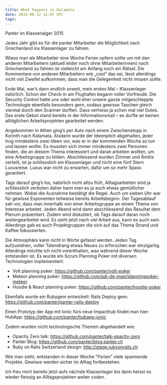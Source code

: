 ```yaml
---
title: What happens in Kalamata
date: 2015-06-12 12:47 UTC
tags:
---
```

Panter im Klassenalger 2015

Jedes Jahr gibt es für die panter Mitarbeiter die Möglichkeit nach Griechenland
ins Klassenlager zu fahren.

Wieso man als Mitarbeiter eine Woche Ferien opfern sollte um mit den anderen
Mitarbeitern (aktuell leider noch ohne Mitarbeiterinnen) nach Griechenland zu
fahren ist vielleicht am Anfang noch ein Rätsel. Die Kommentare von anderen
Mitarbeitern wie „cool“ das sei, lässt allerdings nicht viel Zweifel aufkommen,
dass man die Gelegenheit nicht missen sollte.

Ende Mai, war’s dann endlich soweit, mein erstes Mal – Klassenlager
natürlich. Schon der Check-in am Flughafen begann voller Vorfreude. Die
Security Control hatte uns oder wohl eher unsere ganze mitgeschleppte
Technologie ebenfalls besonders gern, sodass gewisse Taschen gleich viermal
durch den Scanner durften. Dass verhiess ja schon mal viel Gutes. Das erste
Gebot stand bereits in der Informationsmail – es durfte an keinen alltäglichen
Arbeitsprojekten gearbeitet werden.

Angekommen in Athen ging’s per Auto nach einem Zwischenstopp in Korinth nach
Kalamata. Alsdann wurde der Ideenpitch abgehalten, jeder trug mindestens zwei
Ideen vor, was er in der kommenden Woche so tun und lassen wollte. Es mussten sich immer mindestens zwei Personen finden, die an diesem Thema interessiert und daran arbeiten wollten, um eine Arbeitsgruppe zu bilden.
Abschliessend wurden Zimmer und Ämtlis verteilt, ist ja schliesslich ein
Klassenlager und nicht eine fünf Stern Luxusreise. Luxus war nicht zu erwarten,
dafür um so mehr Spass garantiert.

Tags darauf ging’s los, natürlich nicht allzu früh, Alltagsarbeiten sind ja
schliesslich verboten daher kann man es ja auch etwas gemütlicher nehmen. Wobei
die Ausnahme bestätigt die Regel. Auch um sieben Uhr war für gewisse Exponenten
teilweise bereits Arbeitsbeginn. Der Tagesablauf sah vor, dass man
innerhalb von einer Arbeitsgruppe an einem Thema von Interesse arbeitet. Jeden
Abend wird dann abschliessend das Resultat dem Plenum präsentiert. Zudem wird diskutiert, ob Tags darauf daran noch weitergearbeitet wird. Es sieht jetzt
nach viel Arbeit aus, kann es auch sein. Allerdings gab es auch Projektgruppen
die sich auf das Thema Strand und Kaffee fokussierten.

Die Atmosphäre kann nicht in Worte gefasst
werden. Jeden Tag aufzustehen, voller Tatendrang etwas Neues zu erforschen war
einzigartig. Allerdings möchte ich nicht vorenthalten, was während dieser Woche entstanden ist. Es wurde ein Scrum Planning Poker mit diversen Technologien implementiert:
- Volt planning poker: https://github.com/panter/volt-poker
- Meteor planning poker: https://github.com/adi-de-masi/planningpoker-meteor
- Hoodie & React planning poker: https://github.com/panter/hoodie-poker

Ebenfalls wurde ein Rubygem entwickelt:
Rails Deploy gem: https://github.com/panter/panter-rails-deploy

<!-- FIXME This repo is private at the moment - so delete this part or make repo public-->
Einen Prototyp der App mit Ionic fürs neue Impacthub findet man hier:
HubApp: https://github.com/panter/hubapp-ionic

Zudem wurden nicht technologische Themen abgehandelt wie:
- Opacity Zero talk: https://github.com/panter/talk-opacity-zero
- Panter Blog: https://github.com/panter/blog.panter.ch
- Ruby on Rails Switzerland design: http://stage.rubyonrails.ch

Wie man sieht, entstanden in dieser Woche "Ferien" viele spannende Projekte. Gewisse werden sicher im Alltag fortbestehen.

Ich freu mich bereits jetzt aufs nächste Klassenlager bis dann heisst es wieder fleissig an Alltagsprojekten weiter coden.
